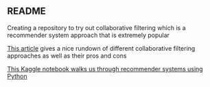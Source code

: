 ## README

Creating a repository to try out collaborative filtering which is a recommender system approach that is extremely popular

[This article](https://www.analyticssteps.com/blogs/what-are-recommendation-systems-machine-learning) gives a nice rundown of different collaborative filtering approaches as well as their pros and cons 

[This Kaggle notebook walks us through recommender systems using Python](https://www.kaggle.com/gspmoreira/recommender-systems-in-python-101)
